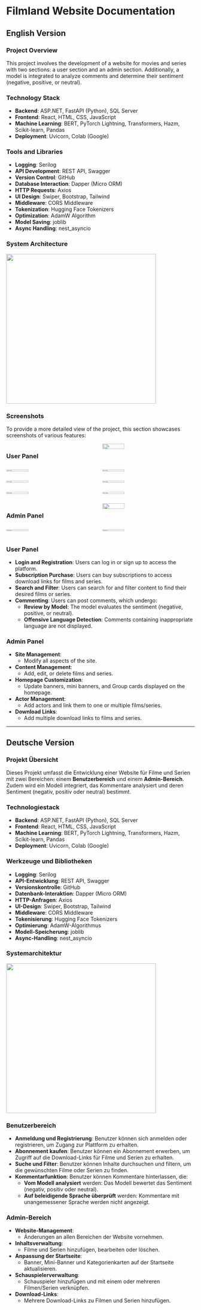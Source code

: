 # Filmland Website Documentation

## English Version

### Project Overview

This project involves the development of a website for movies and series with two sections: a user section and an admin section. Additionally, a model is integrated to analyze comments and determine their sentiment (negative, positive, or neutral).

### Technology Stack
- **Backend**: ASP.NET, FastAPI (Python), SQL Server
- **Frontend**: React, HTML, CSS, JavaScript
- **Machine Learning**: BERT, PyTorch Lightning, Transformers, Hazm, Scikit-learn, Pandas
- **Deployment**: Uvicorn, Colab (Google)

### Tools and Libraries
- **Logging**: Serilog
- **API Development**: REST API, Swagger
- **Version Control**: GitHub
- **Database Interaction**: Dapper (Micro ORM)
- **HTTP Requests**: Axios
- **UI Design**: Swiper, Bootstrap, Tailwind
- **Middleware**: CORS Middleware
- **Tokenization**: Hugging Face Tokenizers
- **Optimization**: AdamW Algorithm
- **Model Saving**: joblib
- **Async Handling**: nest_asyncio

### System Architecture

<img src="https://github.com/user-attachments/assets/bfdb23e9-b154-4dbe-b767-4a2fc3809548" width="400"/>


### Screenshots

To provide a more detailed view of the project, this section showcases screenshots of various features:


<div style="display: grid; grid-template-columns: repeat(2, 1fr); gap: 10px;">
  <h3>User Panel</h3>
  <img src="https://github.com/user-attachments/assets/a4484f57-1aa0-4ff0-8057-cc1e0f19b6b7" width="49%"/>
  <img src="https://github.com/user-attachments/assets/b2832989-8164-42d6-aa5a-bdcf879e2468" width="49%"/>
  <img src="https://github.com/user-attachments/assets/fa0e1b46-c662-4788-b003-df678f6b2135" width="49%"/>
  <img src="https://github.com/user-attachments/assets/9ba0adfd-55bd-4013-9737-ecd6cface862" width="49%"/>
  <img src="https://github.com/user-attachments/assets/f814ef32-c200-4bd7-92ab-242e660befd1" width="49%"/>
  <img src="https://github.com/user-attachments/assets/e674b280-e98c-45b3-9768-1113ba108f3c" width="49%"/>
  <img src="https://github.com/user-attachments/assets/9dadca40-0459-48c8-a672-7ea0822b9f2e" width="49%"/>

  <h3>Admin Panel</h3>
  <img src="https://github.com/user-attachments/assets/17779a0b-7698-4603-8990-39f8a296d7d7" width="49%"/>
  <img src="https://github.com/user-attachments/assets/17779a0b-7698-4603-8990-39f8a296d7d7" width="49%"/>
  <img src="https://github.com/user-attachments/assets/83f89631-c7a3-40da-83b7-029e8d375fd7" width="49%"/>
</div>






### User Panel

- **Login and Registration**: Users can log in or sign up to access the platform.
- **Subscription Purchase**: Users can buy subscriptions to access download links for films and series.
- **Search and Filter**: Users can search for and filter content to find their desired films or series.
- **Commenting**: Users can post comments, which undergo:
  - **Review by Model**: The model evaluates the sentiment (negative, positive, or neutral).
  - **Offensive Language Detection**: Comments containing inappropriate language are not displayed.

### Admin Panel

- **Site Management**:
  - Modify all aspects of the site.
- **Content Management**:
  - Add, edit, or delete films and series.
- **Homepage Customization**:
  - Update banners, mini banners, and Group cards displayed on the homepage.
- **Actor Management**:
  - Add actors and link them to one or multiple films/series.
- **Download Links**:
  - Add multiple download links to films and series.

---

## Deutsche Version

### Projekt Übersicht

Dieses Projekt umfasst die Entwicklung einer Website für Filme und Serien mit zwei Bereichen: einem **Benutzerbereich** und einem **Admin-Bereich**. Zudem wird ein Modell integriert, das Kommentare analysiert und deren Sentiment (negativ, positiv oder neutral) bestimmt.

### Technologiestack
- **Backend**: ASP.NET, FastAPI (Python), SQL Server
- **Frontend**: React, HTML, CSS, JavaScript
- **Machine Learning**: BERT, PyTorch Lightning, Transformers, Hazm, Scikit-learn, Pandas
- **Deployment**: Uvicorn, Colab (Google)

### Werkzeuge und Bibliotheken
- **Logging**: Serilog
- **API-Entwicklung**: REST API, Swagger
- **Versionskontrolle**: GitHub
- **Datenbank-Interaktion**: Dapper (Micro ORM)
- **HTTP-Anfragen**: Axios
- **UI-Design**: Swiper, Bootstrap, Tailwind
- **Middleware**: CORS Middleware
- **Tokenisierung**: Hugging Face Tokenizers
- **Optimierung**: AdamW-Algorithmus
- **Modell-Speicherung**: joblib
- **Async-Handling**: nest_asyncio

### Systemarchitektur
<img src="https://github.com/user-attachments/assets/bfdb23e9-b154-4dbe-b767-4a2fc3809548" width="400" />


### Benutzerbereich

- **Anmeldung und Registrierung**: Benutzer können sich anmelden oder registrieren, um Zugang zur Plattform zu erhalten.
- **Abonnement kaufen**: Benutzer können ein Abonnement erwerben, um Zugriff auf die Download-Links für Filme und Serien zu erhalten.
- **Suche und Filter**: Benutzer können Inhalte durchsuchen und filtern, um die gewünschten Filme oder Serien zu finden.
- **Kommentarfunktion**: Benutzer können Kommentare hinterlassen, die:
  - **Vom Modell analysiert** werden: Das Modell bewertet das Sentiment (negativ, positiv oder neutral).
  - **Auf beleidigende Sprache überprüft** werden: Kommentare mit unangemessener Sprache werden nicht angezeigt.

### Admin-Bereich

- **Website-Management**:
  - Änderungen an allen Bereichen der Website vornehmen.
- **Inhaltsverwaltung**:
  - Filme und Serien hinzufügen, bearbeiten oder löschen.
- **Anpassung der Startseite**:
  - Banner, Mini-Banner und Kategorienkarten auf der Startseite aktualisieren.
- **Schauspielerverwaltung**:
  - Schauspieler hinzufügen und mit einem oder mehreren Filmen/Serien verknüpfen.
- **Download-Links**:
  - Mehrere Download-Links zu Filmen und Serien hinzufügen.

